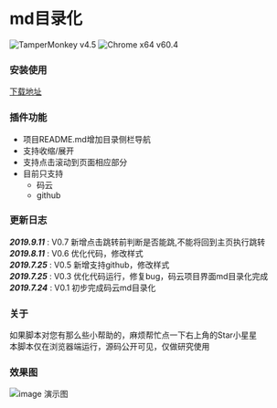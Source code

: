 # md目录化
![TamperMonkey v4.5](https://img.shields.io/badge/TamperMonkey-v4.8-brightgreen.svg) ![Chrome x64 v60.4](https://img.shields.io/badge/Chrome%20x64-v73.0-brightgreen.svg)

### 安装使用

[下载地址](https://greasyfork.org/zh-CN/scripts/387834)

### 插件功能

- 项目README.md增加目录侧栏导航
- 支持收缩/展开
- 支持点击滚动到页面相应部分
- 目前只支持
  - 码云
  - github

### 更新日志

***2019.9.11*** : V0.7 新增点击跳转前判断是否能跳,不能将回到主页执行跳转  
***2019.8.11*** : V0.6 优化代码，修改样式    
***2019.7.25*** : V0.5 新增支持github，修改样式  
***2019.7.25*** : V0.3 优化代码运行，修复bug，码云项目界面md目录化完成  
***2019.7.24*** : V0.1 初步完成码云md目录化  

### 关于

如果脚本对您有那么些小帮助的，麻烦帮忙点一下右上角的Star小星星  
本脚本仅在浏览器端运行，源码公开可见，仅做研究使用

### 效果图

![image 演示图](https://raw.githubusercontent.com/lecoler/readme.md-list/master/temp/dom_01.png)
